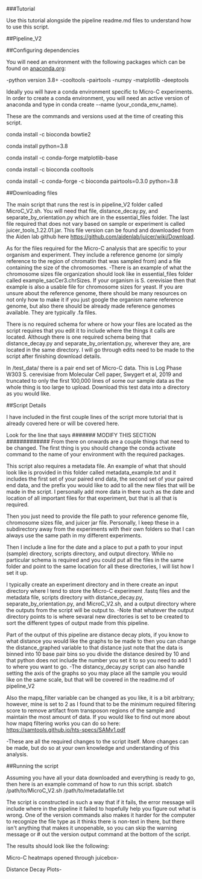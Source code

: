 ###Tutorial

Use this tutorial alongside the pipeline readme.md files to understand how to use this script. 

##Pipeline_V2

##Configuring dependencies

You will need an environment with the following packages which can be found on [anaconda.org](https://anaconda.org/anaconda/conda):

-python version 3.8+
-cooltools
-pairtools
-numpy
-matplotlib
-deeptools

Ideally you will have a conda environment specific to Micro-C experiments. In order to create a conda environment, you will need an active version of anaconda and type in conda create --name (your_conda_env_name).

These are the commands and versions used at the time of creating this script.

conda install -c bioconda bowtie2

conda install python=3.8

conda install -c conda-forge matplotlib-base

conda install -c bioconda cooltools

conda install -c conda-forge -c bioconda pairtools=0.3.0 python=3.8

##Downloading files

The main script that runs the rest is in pipeline_V2 folder called MicroC_V2.sh. You will need that file, distance_decay.py, and separate_by_orientation.py which are in the essential_files folder. 
The last file required that does not vary based on sample or experiment is called juicer_tools_1.22.01.jar. This file version can be found and downloaded from the Aiden lab github here https://github.com/aidenlab/juicer/wiki/Download. 

As for the files required for the Micro-C analysis that are specific to your organism and experiment. They include a reference genome (or simply reference to the region of chromatin that was sampled from) and a file containing the size of the chromosomes. 
-There is an example of what the chromosome sizes file organization should look like in essential_files folder called example_sacCer3.chrSizes. If your organism is S. cerevisiae then that example is also a usable file for chromosome sizes for yeast. If you are unsure about the reference genome, there should be many resources on not only how to make it if you just google the organism name reference genome, but also there should be already made reference genomes available. They are typically .fa files. 

There is no required schema for where or how your files are located as the script requires that you edit it to include where the things it calls are located.
Although there is one required schema being that distance_decay.py and separate_by_orientation.py, wherever they are, are located in the same directory. 
I will go through edits need to be made to the script after finishing download details.

In /test_data/ there is a pair end set of Micro-C data. This is Log Phase W303 S. cerevisiae from Molecular Cell paper, Swygert et al, 2019 and truncated to only the first 100,000 lines of some our sample data as the whole thing is too large to upload.
Download this test data into a directory as you would like.

##Script Details

I have included in the first couple lines of the script more tutorial that is already covered here or will be covered here.

Look for the line that says ####### MODIFY THIS SECTION #############
From there on onwards are a couple things that need to be changed. The first thing is you should change the conda activate command to the name of your environment with the required packages. 

This script also requires a metadata file. An example of what that should look like is provided in this folder called metadata_example.txt and it includes the first set of your paired end data, the second set of your paired end data, and the prefix you would like to add to all the new files that will be made in the script. I personally add more data in there such as the date and location of all important files for that experiment, but that is all that is required. 

Then you just need to provide the file path to your reference genome file, chromosome sizes file, and juicer jar file. Personally, I keep these in a subdirectory away from the experiments with their own folders so that I can always use the same path in my different experiments. 

Then I include a line for the date and a place to put a path to your input (sample) directory, scripts directory, and output directory. While no particular schema is required and you could put all the files in the same folder and point to the same location for all these directories, I will list how I set it up.

I typically create an experiment directory and in there create an input directory where I tend to store the Micro-C experiment .fastq files and the metadata file, scripts directory with distance_decay.py, separate_by_orientation.py, and MicroC_V2.sh, and a output directory where the outputs from the script will be output to. 
-Note that whatever the output directory points to is where sevaral new directories is set to be created to sort the different types of output made from this pipeline. 

Part of the output of this pipeline are distance decay plots, if you know to what distance you would like the graphs to be made to then you can change the distance_graphed variable to that distance just note that the data is binned into 10 base pair bins so you divide the distance desired by 10 and that python does not include the number you set it to so you need to add 1 to where you want to go. 
-The distancy_decay.py script can also handle setting the axis of the graphs so you may place all the sample you would like on the same scale, but that will be covered in the readme.md of pipeline_V2

Also the mapq_filter variable can be changed as you like, it is a bit arbitrary; however, mine is set to 2 as I found that to be the minimum required filtering score to remove artifact from transposon regions of the sample and maintain the most amount of data. If you would like to find out more about how mapq filtering works you can do so here: https://samtools.github.io/hts-specs/SAMv1.pdf

-These are all the required changes to the script itself. More changes can be made, but do so at your own knowledge and understanding of this analysis. 

##Running the script

Assuming you have all your data downloaded and everything is ready to go, then here is an example command of how to run this script. 
sbatch /path/to/MicroC_V2.sh /path/to/metadatafile.txt

The script is constructed in such a way that if it fails, the error message will include where in the pipeline it failed to hopefully help you figure out what is wrong. One of the version commands also makes it harder for the computer to recognize the file type as it thinks there is non-text in there, but there isn't anything that makes it unopenable, so you can skip the warning message or # out the version output command at the bottom of the script. 

The results should look like the following:

Micro-C heatmaps opened through juicebox-

Distance Decay Plots-

